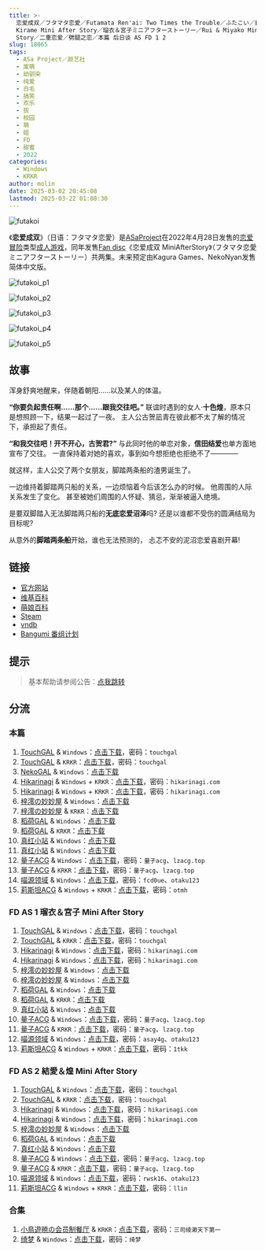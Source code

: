```yaml
---
title: >-
  恋爱成双／フタマタ恋愛／Futamata Ren'ai: Two Times the Trouble／ふたこい／結愛＆煌ミニアフターストーリー／Yua &
  Kirame Mini After Story／瑠衣＆宮子ミニアフターストーリー／Rui & Miyako Mini After
  Story／二重恋爱／劈腿之恋／本篇 后日谈 AS FD 1 2
slug: 18065
tags:
  - ASa Project／颜艺社
  - 废萌
  - 幼驯染
  - 纯爱
  - 白毛
  - 搞笑
  - 欢乐
  - 拔
  - 校园
  - 萌
  - 姐
  - FD
  - 甜蜜
  - 2022
categories:
  - Windows
  - KRKR
author: molin
date: 2025-03-02 20:45:08
lastmod: 2025-03-22 01:08:30
---
```


![futakoi](https://static.30hb.cn/vndb/img/futakoi.webp)

《**恋爱成双**》（日语：フタマタ恋愛）是[ASaProject](https://zh.wikipedia.org/wiki/HOOKSOFT)在2022年4月28日发售的[恋爱冒险](https://zh.wikipedia.org/wiki/戀愛冒險)类型[成人游戏](https://zh.wikipedia.org/wiki/日本成人遊戲)，同年发售[Fan disc](https://zh.wikipedia.org/wiki/Fan_disc)《恋爱成双 MiniAfterStory》（フタマタ恋愛 ミニアフターストーリー）共两集。未来预定由Kagura Games、NekoNyan发售简体中文版。

<!--more-->

![futakoi_p1](https://static.30hb.cn/vndb/img/futakoi_p1.webp)

![futakoi_p2](https://static.30hb.cn/vndb/img/futakoi_p2.webp)

![futakoi_p3](https://static.30hb.cn/vndb/img/futakoi_p3.webp)

![futakoi_p4](https://static.30hb.cn/vndb/img/futakoi_p4.webp)

![futakoi_p5](https://static.30hb.cn/vndb/img/futakoi_p5.webp)

## 故事

浑身舒爽地醒来，伴随着朝阳……以及某人的体温。

**“你要负起责任啊……那个……跟我交往吧。”**
联谊时遇到的女人·**十色煌**，原本只是想照顾一下，结果一起过了一夜。
主人公古贺凪青在彼此都不太了解的情况下，承担起了责任。

**“和我交往吧！开不开心，古贺君?”**
与此同时他的单恋对象，**信田结爱**也单方面地宣布了交往。
一直保持着对她的喜欢，事到如今想拒绝也拒绝不了————

就这样，主人公交了两个女朋友，脚踏两条船的渣男诞生了。

一边维持着脚踏两只船的关系，一边烦恼着今后该怎么办的时候。
他周围的人际关系发生了变化。
甚至被她们周围的人怀疑、猜忌，渐渐被逼入绝境。

是要双脚踏入无法脚踏两只船的**无底恋爱沼泽**吗?
还是以谁都不受伤的圆满结局为目标呢?

从意外的**脚踏两条船**开始，谁也无法预测的，
忐忑不安的泥沼恋爱喜剧开幕!

## 链接

- [官方网站](https://asa-pro.com/futakoi/)
- [维基百科](https://zh.wikipedia.org/wiki/%E6%88%80%E6%84%9B%E6%88%90%E9%9B%99)
- [萌娘百科](https://zh.moegirl.org.cn/zh-hans/%E6%81%8B%E7%88%B1%E6%88%90%E5%8F%8C)
- [Steam](https://store.steampowered.com/app/3113990/)
- [vndb](https://vndb.org/v32811)
- [Bangumi 番组计划](https://bgm.tv/subject/356907)

## 提示

> 基本帮助请参阅公告：[点我跳转](/)

## 分流

### 本篇

1. [TouchGAL](https://www.touchgal.us/) & `Windows`：[点击下载](https://pan.touchgal.net/s/PDjFR)，密码：`touchgal`
2. [TouchGAL](https://www.touchgal.us/) & `KRKR`：[点击下载](https://pan.touchgal.net/s/ZYrsa)，密码：`touchgal`
3. [NekoGAL](https://www.nekogal.com/) & `Windows`：[点击下载](https://pan.nekogal.top/s/Km9cL)
4. [Hikarinagi](https://www.hikarinagi.net/) & `Windows` + `KRKR`：[点击下载](https://pan.yurari.moe/s/79wTx)，密码：`hikarinagi.com`
5. [Hikarinagi](https://www.hikarinagi.net/) & `Windows` + `KRKR`：[点击下载](https://pan.yurari.moe/s/2kOJsJ)，密码：`hikarinagi.com`
6. [梓澪の妙妙屋](https://zi0.cc/) & `Windows`：[点击下载](https://zi0.cc/d/%E5%90%88%E9%9B%86%E7%B3%BB%E5%88%97/%E5%8D%97%2BGalGame%E6%B1%89%E5%8C%96%E5%8C%BA%E5%85%A8%E5%8C%BA%E8%B5%84%E6%BA%90%E5%A4%87%E4%BB%BD/05/%5BAsa%20Project%5D%20%E3%83%95%E3%82%BF%E3%83%9E%E3%82%BF%E6%81%8B%E6%84%9B%20%20%E6%81%8B%E7%88%B1%E6%88%90%E5%8F%8C%20V1.2%E5%85%A8%E7%BA%BF%E6%B1%89%E5%8C%96%E7%A1%AC%E7%9B%98%E7%89%88%5B%E6%9C%80%E8%8B%B1%E4%BF%8A%E7%9A%84%E6%B8%A3%E7%94%B7%26%E7%B2%89%E8%89%B2%E6%81%B6%E9%AD%94%E7%91%A0%E8%A1%A3%E8%A1%A3%26%E6%9C%80%E8%8B%B1%E4%BF%8A%E7%9A%84%E5%90%83%E7%93%9C%E8%81%94%E5%90%88%E6%B1%89%E5%8C%96%5D.zip?sign=9PIiTDUhTj9mDcPgtRDWx1lTrn2UJ7CBp4JBTLNP83E=:0)
7. [梓澪の妙妙屋](https://zi0.cc/) & `KRKR`：[点击下载](https://zi0.cc/d/%60%E3%80%90%E5%BD%92%20%E6%A1%A3%E3%80%91/%E3%80%90%E5%AE%89%E5%8D%93%E3%80%91/%E3%80%90KR%E3%80%91%E6%81%8B%E7%88%B1%E6%88%90%E5%8F%8C/%E6%81%8B%E7%88%B1%E6%88%90%E5%8F%8C%E3%80%90KR%E3%80%81GAL%E3%80%81R18%E3%80%91.7z?sign=huUWSC7ZS_g28-8SDT_pac4pzMknDJpRo3COho8DZKo=:0)
8. [稻荷GAL](https://inarigal.com/) & `Windows`：[点击下载](https://tele.zrflie.top/PC/%E6%81%8B%E7%88%B1%E6%88%90%E5%8F%8C.zip)
9. [稻荷GAL](https://inarigal.com/) & `KRKR`：[点击下载](https://tele.zrflie.top/KRKR/%E6%81%8B%E7%88%B1%E6%88%90%E5%8F%8C.zip)
10. [真红小站](https://www.shinnku.com/) & `Windows`：[点击下载](https://dl.oo0o.ooo/file/shinnku/0/win/%E6%81%8B%E7%88%B1%E6%88%90%E5%8F%8C%26%E5%8A%88%E8%85%BF%E4%B9%8B%E6%81%8B/%E6%81%8B%E7%88%B1%E6%88%90%E5%8F%8Cv1.2.7z)
11. [真红小站](https://www.shinnku.com/) & `Windows`：[点击下载](https://dl.oo0o.ooo/file/shinnku/0/win/%E6%81%8B%E7%88%B1%E6%88%90%E5%8F%8C%26%E5%8A%88%E8%85%BF%E4%B9%8B%E6%81%8B/%E5%8A%88%E8%85%BF%E4%B9%8B%E6%81%8B(%E9%9D%B4%E4%B8%8B).7z)
12. [量子ACG](https://lzacg.org/) & `Windows`：[点击下载](https://lzacg.org/5284)，密码：`量子acg`、`lzacg.top`
13. [量子ACG](https://lzacg.org/) & `KRKR`：[点击下载](https://lzacg.org/5912)，密码：`量子acg`、`lzacg.top`
14. [喵源领域](https://www.nekotaku.me/) & `Windows`：[点击下载](https://cloud.moelinks.net/s/QY5FE)，密码：`fcd0ue`、`otaku123`
15. [莉斯坦ACG](https://www.limulu.moe/) & `Windows` + `KRKR`：[点击下载](https://www.limulu.moe/808.html)，密码：`otmh`

### FD AS 1 瑠衣＆宮子 Mini After Story

1. [TouchGAL](https://www.touchgal.us/) & `Windows`：[点击下载](https://pan.touchgal.net/s/ge2tL)，密码：`touchgal`
2. [TouchGAL](https://www.touchgal.us/) & `KRKR`：[点击下载](https://pan.touchgal.net/s/WZpFZ)，密码：`touchgal`
3. [Hikarinagi](https://www.hikarinagi.net/) & `Windows`：[点击下载](https://pan.yurari.moe/s/83lHZ)，密码：`hikarinagi.com`
4. [Hikarinagi](https://www.hikarinagi.net/) & `Windows`：[点击下载](https://pan.yurari.moe/s/1wQ3cD)，密码：`hikarinagi.com`
5. [梓澪の妙妙屋](https://zi0.cc/) & `Windows`：[点击下载](https://zi0.cc/d/%E5%90%88%E9%9B%86%E7%B3%BB%E5%88%97/%E5%8D%97%2BGalGame%E6%B1%89%E5%8C%96%E5%8C%BA%E5%85%A8%E5%8C%BA%E8%B5%84%E6%BA%90%E5%A4%87%E4%BB%BD/05/%5BASa%20Project%5D%20%E3%83%95%E3%82%BF%E3%83%9E%E3%82%BF%E6%81%8B%E6%84%9B%20%E7%91%A0%E8%A1%A3%EF%BC%86%E5%AE%AE%E5%AD%90%E3%83%9F%E3%83%8B%E3%82%A2%E3%83%95%E3%82%BF%E3%83%BC%E3%82%B9%E3%83%88%E3%83%BC%E3%83%AA%E3%83%BC%20%E6%81%8B%E7%88%B1%E6%88%90%E5%8F%8CAS1%20%E7%91%A0%E8%A1%A3%EF%BC%86%E5%AE%AE%E5%AD%90%20%E6%B1%89%E5%8C%96%E7%A1%AC%E7%9B%98%E7%89%88%5B%E6%9C%80%E8%8B%B1%E4%BF%8A%E7%9A%84%E6%B8%A3%E7%94%B7%E6%B1%89%E5%8C%96%5D.zip?sign=sr89d_vcYwgYTlv4lqHNfgOibE8_CpA3EZWyqskzG3s=:0)
6. [梓澪の妙妙屋](https://zi0.cc/) & `Windows`：[点击下载](https://zi0.cc/d/%2C%E3%80%90ADV-%E5%86%92%E9%99%A9%E6%B8%B8%E6%88%8F%E3%80%91/%E3%80%90PC%2B%E5%AE%89%E5%8D%93%E3%80%91%E6%81%8B%E7%88%B1%E6%88%90%E5%8F%8CFD/%E3%83%95%E3%82%BF%E3%83%9E%E3%82%BF%E6%81%8B%E6%84%9BAS1.7z?sign=PuO19KvRkSVWMI_NnZUu5eTPIx10NsppmZpCQj5FGxg=:0)
7. [稻荷GAL](https://inarigal.com/) & `Windows`：[点击下载](https://tele.zrflie.top/PC/ASa%20Project/%E6%81%8B%E7%88%B1%E6%88%90%E5%8F%8C%20%E7%91%A0%E8%A1%A3%EF%BC%86%E5%AE%AE%E5%AD%90%20%E5%90%8E%E6%97%A5%E8%B0%88.zip)
8. [稻荷GAL](https://inarigal.com/) & `KRKR`：[点击下载](https://tele.zrflie.top/KRKR/%E6%81%8B%E7%88%B1%E6%88%90%E5%8F%8C%20%E7%91%A0%E8%A1%A3%EF%BC%86%E5%AE%AE%E5%AD%90%20%E5%90%8E%E6%97%A5%E8%B0%88.zip)
9. [真红小站](https://www.shinnku.com/) & `Windows`：[点击下载](https://dl.oo0o.ooo/file/shinnku/0/win/%E6%81%8B%E7%88%B1%E6%88%90%E5%8F%8CAS1.7z)
10. [量子ACG](https://lzacg.org/) & `Windows`：[点击下载](https://lzacg.org/5524)，密码：`量子acg`、`lzacg.top`
11. [量子ACG](https://lzacg.org/) & `KRKR`：[点击下载](https://lzacg.org/5914)，密码：`量子acg`、`lzacg.top`
12. [喵源领域](https://www.nekotaku.me/) & `Windows`：[点击下载](https://cloud.moelinks.net/s/A37f3)，密码：`asay4g`、`otaku123`
13. [莉斯坦ACG](https://www.limulu.moe/) & `Windows` + `KRKR`：[点击下载](https://www.limulu.moe/803.html)，密码：`1tkk`

### FD AS 2 結愛＆煌 Mini After Story

1. [TouchGAL](https://www.touchgal.us/) & `Windows`：[点击下载](https://pan.touchgal.net/s/OqL8IW)，密码：`touchgal`
2. [TouchGAL](https://www.touchgal.us/) & `KRKR`：[点击下载](https://pan.touchgal.net/s/a06iJ)，密码：`touchgal`
3. [Hikarinagi](https://www.hikarinagi.net/) & `Windows`：[点击下载](https://pan.yurari.moe/s/99Pcg)，密码：`hikarinagi.com`
4. [Hikarinagi](https://www.hikarinagi.net/) & `Windows`：[点击下载](https://pan.yurari.moe/s/Z6pvtV)，密码：`hikarinagi.com`
5. [梓澪の妙妙屋](https://zi0.cc/) & `Windows`：[点击下载](https://zi0.cc/d/%E5%90%88%E9%9B%86%E7%B3%BB%E5%88%97/%E5%8D%97%2BGalGame%E6%B1%89%E5%8C%96%E5%8C%BA%E5%85%A8%E5%8C%BA%E8%B5%84%E6%BA%90%E5%A4%87%E4%BB%BD/01/%5BASa%20Project%5D%20%E3%83%95%E3%82%BF%E3%83%9E%E3%82%BF%E6%81%8B%E6%84%9B%20%E7%B5%90%E6%84%9B%EF%BC%86%E7%85%8C%E3%83%9F%E3%83%8B%E3%82%A2%E3%83%95%E3%82%BF%E3%83%BC%E3%82%B9%E3%83%88%E3%83%BC%E3%83%AA%E3%83%BC%20%20%E6%81%8B%E7%88%B1%E6%88%90%E5%8F%8C%20AS2%20%E7%BB%93%E7%88%B1%EF%BC%86%E7%85%8C%20%E6%B1%89%E5%8C%96%E7%A1%AC%E7%9B%98%E7%89%88%5B%E6%9C%80%E8%8B%B1%E4%BF%8A%E7%9A%84%E5%A4%A7%E4%BD%AC%E6%B1%89%E5%8C%96%5D.zip?sign=fEXli-2IuKP5yReBi3w7IhfxgoGjygwaaR5S5GGYNrw=:0)
6. [稻荷GAL](https://inarigal.com/) & `Windows`：[点击下载](https://tele.zrflie.top/PC/ASa%20Project/%E6%81%8B%E7%88%B1%E6%88%90%E5%8F%8C%20%E7%B5%90%E6%84%9B%EF%BC%86%E7%85%8C%20%E5%90%8E%E6%97%A5%E8%B0%88.rar)
7. [真红小站](https://www.shinnku.com/) & `Windows`：[点击下载](https://dl.oo0o.ooo/file/shinnku/0/win/%E6%81%8B%E7%88%B1%E6%88%90%E5%8F%8C%20%E7%BB%93%E7%88%B1%26%E7%85%8C.7z)
8. [量子ACG](https://lzacg.org/) & `Windows`：[点击下载](https://lzacg.org/5705)，密码：`量子acg`、`lzacg.top`
9. [量子ACG](https://lzacg.org/) & `KRKR`：[点击下载](https://lzacg.org/6985)，密码：`量子acg`、`lzacg.top`
10. [喵源领域](https://www.nekotaku.me/) & `Windows`：[点击下载](https://cloud.moelinks.net/s/Nr6cr)，密码：`rwsk16`、`otaku123`
11. [莉斯坦ACG](https://www.limulu.moe/) & `Windows` + `KRKR`：[点击下载](https://www.limulu.moe/798.html)，密码：`llin`

### 合集

1. [小鳥遊暁の会员制餐厅](https://t-satoru.top/) & `KRKR`：[点击下载](https://pan.t-satoru.top/s3b/TP/%E6%81%8B%E7%88%B1%E6%88%90%E5%8F%8C)，密码：`三司绫濑天下第一`
2. [绮梦](https://acgs.one/) & `Windows`：[点击下载](https://game.acgs.one/game/197.html)，密码：`绮梦`

